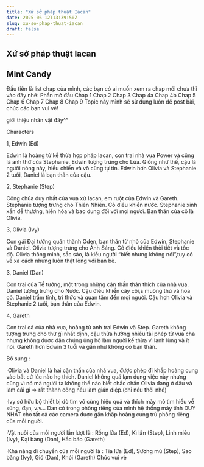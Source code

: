 ```yaml
---
title: "Xứ sở pháp thuật Iacan"
date: 2025-06-12T13:39:50Z
slug: xu-so-phap-thuat-iacan
draft: false
---
```


## Xứ sở pháp thuật Iacan

## Mint Candy

Đầu tiên là list chap của mình, các bạn có ai muốn xem ra chap mới chưa thì vào đây nhé:
Phần mở đầu
Chap 1
Chap 2
Chap 3
Chap 4a
Chap 4b
Chap 5
Chap 6
Chap 7
Chap 8
Chap 9
Topic này mình sẽ sử dụng luôn để post bài, chúc các bạn vui vẻ!
 
giới thiệu nhân vật đây^^
 
Characters
 
1, Edwin (Ed)
 
Edwin là hoàng tử kế thừa hợp pháp Iacan, con trai nhà vua Power và cũng là anh thứ của Stephanie. Edwin tượng trưng cho Lửa. Giống như thế, cậu là người nóng nảy, hiếu chiến và vô cùng tự tin. Edwin hơn Olivia và Stephanie 2 tuổi, Daniel là bạn thân của cậu.
 
2, Stephanie (Step)
 
Công chúa duy nhất của vua xứ Iacan, em ruột của Edwin và Gareth. Stephanie tượng trưng cho Thiên Nhiên. Cô điều khiển nước. Stephanie xinh xắn dễ thương, hiền hòa và bao dung đối với mọi người. Bạn thân của cô là Olivia.
 
3, Olivia (Ivy)
 
Con gái Đại tướng quân thành Oden, bạn thân từ nhỏ của Edwin, Stephanie và Daniel. Olivia tượng trưng cho Ánh Sáng. Cô điều khiển thời tiết và tốc độ. Olivia thông minh, sắc sảo, là kiểu người “biết nhưng không nói”,tuy có vẻ xa cách nhưng luôn thật lòng với bạn bè. 
 
3, Daniel (Dan)
 
Con trai của Tể tướng, một trong những cận thần thân thích của nhà vua. Daniel tượng trưng cho Nước. Cậu điều khiển cây côi,s muông thú và hoa cỏ. Daniel trầm tính, trí thức và quan tâm đến mọi người. Cậu hơn Olivia và Stephanie 2 tuổi, bạn thân của Edwin.
 
4, Gareth
 
Con trai cả của nhà vua, hoàng tử anh trai Edwin và Step. Gareth không tượng trưng cho thứ gì nhất định, cậu thừa hưởng nhiều tài phép từ vua cha nhưng không được dân chúng ủng hộ làm người kế thừa vì lạnh lùng và ít nói. Gareth hơn Edwin 3 tuổi và gần như không có bạn thân.
 
Bổ sung :
 
·Olivia và Daniel là hai cận thần của nhà vua, được phép đi khắp hoàng cung vào bất cứ lúc nào họ thích. Daniel không quá lạm dụng việc này nhưng cũng vì nó mà người ta không thể nào biết chắc chắn Olivia đang ở đâu và làm cái gì => rất thành công nếu làm gián điệp.(chỉ nếu thôi nhé)
 
·Ivy sở hữu bộ thiết bị dò tìm vô cùng hiệu quả và thích mày mò tìm hiểu về súng, đạn, v.v… Dan có trong phòng riêng của mình hệ thống máy tính DUY NHẤT cho tất cả các camera được gắn khắp hoàng cung trừ phòng riêng của mỗi người.
 
·Vật nuôi của mỗi người lần lượt là : Rồng lửa (Ed), Kì lân (Step), Linh miêu (Ivy), Đại bàng (Dan), Hắc báo (Gareth)
 
·Khả năng di chuyển của mỗi người là : Tia lửa (Ed), Sương mù (Step), Sao băng (Ivy), Gió (Dan), Khói (Gareth)
Chúc vui vẻ